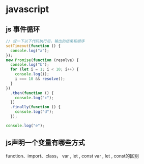 # javascript

## js 事件循环

```js
// 说一下以下代码执行后，输出的结果和顺序
setTimeout(function () {
  console.log("a");
});
new Promise(function (resolve) {
  console.log("b");
  for (let i = 1; i < 10; i++) {
    console.log(i);
    i === 10 && resolve();
  }
})
  .then(function () {
    console.log("c");
  })
  .finally(function () {
    console.log("d");
  });

console.log("e");
```


## js声明一个变量有哪些方式
function、import、class， var , let , const
var , let , const的区别